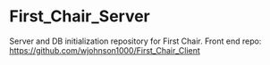 # First_Chair_Server
Server and DB initialization repository for First Chair.
Front end repo: https://github.com/wjohnson1000/First_Chair_Client
